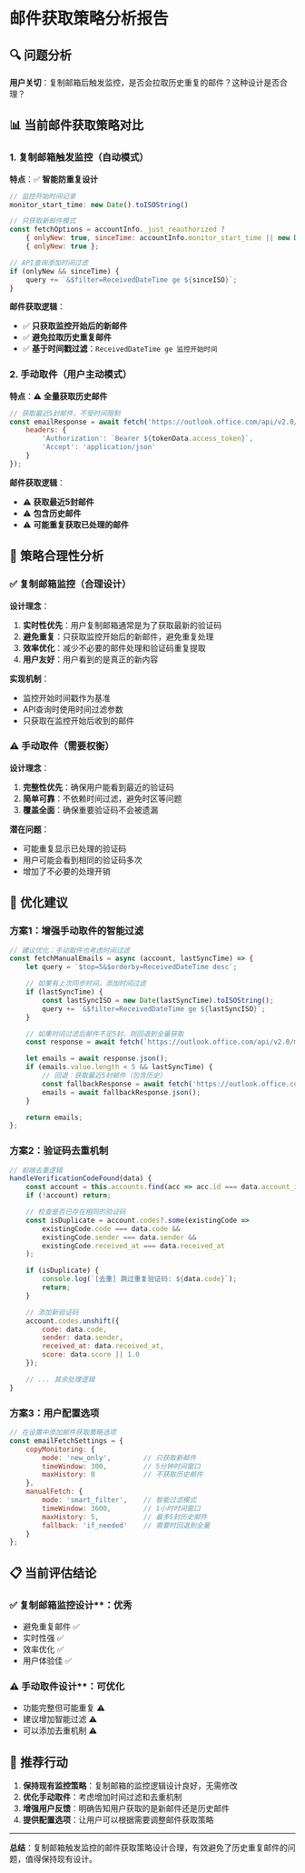 # 邮件获取策略分析报告

## 🔍 问题分析

**用户关切**：复制邮箱后触发监控，是否会拉取历史重复的邮件？这种设计是否合理？

## 📊 当前邮件获取策略对比

### 1. 复制邮箱触发监控（自动模式）

**特点**：✅ **智能防重复设计**

```javascript
// 监控开始时间记录
monitor_start_time: new Date().toISOString()

// 只获取新邮件模式
const fetchOptions = accountInfo._just_reauthorized ?
    { onlyNew: true, sinceTime: accountInfo.monitor_start_time || new Date(Date.now() - 15000).toISOString() } :
    { onlyNew: true };

// API查询添加时间过滤
if (onlyNew && sinceTime) {
    query += `&$filter=ReceivedDateTime ge ${sinceISO}`;
}
```

**邮件获取逻辑**：
- ✅ **只获取监控开始后的新邮件**
- ✅ **避免拉取历史重复邮件**
- ✅ **基于时间戳过滤**：`ReceivedDateTime ge 监控开始时间`

### 2. 手动取件（用户主动模式）

**特点**：⚠️ **全量获取历史邮件**

```javascript
// 获取最近5封邮件，不受时间限制
const emailResponse = await fetch('https://outlook.office.com/api/v2.0/me/messages?$top=5&$orderby=ReceivedDateTime desc', {
    headers: {
        'Authorization': `Bearer ${tokenData.access_token}`,
        'Accept': 'application/json'
    }
});
```

**邮件获取逻辑**：
- ⚠️ **获取最近5封邮件**
- ⚠️ **包含历史邮件**
- ⚠️ **可能重复获取已处理的邮件**

## 🎯 策略合理性分析

### ✅ 复制邮箱监控（合理设计）

**设计理念**：
1. **实时性优先**：用户复制邮箱通常是为了获取最新的验证码
2. **避免重复**：只获取监控开始后的新邮件，避免重复处理
3. **效率优化**：减少不必要的邮件处理和验证码重复提取
4. **用户友好**：用户看到的是真正的新内容

**实现机制**：
- 监控开始时间戳作为基准
- API查询时使用时间过滤参数
- 只获取在监控开始后收到的邮件

### ⚠️ 手动取件（需要权衡）

**设计理念**：
1. **完整性优先**：确保用户能看到最近的验证码
2. **简单可靠**：不依赖时间过滤，避免时区等问题
3. **覆盖全面**：确保重要验证码不会被遗漏

**潜在问题**：
- 可能重复显示已处理的验证码
- 用户可能会看到相同的验证码多次
- 增加了不必要的处理开销

## 🔧 优化建议

### 方案1：增强手动取件的智能过滤

```javascript
// 建议优化：手动取件也考虑时间过滤
const fetchManualEmails = async (account, lastSyncTime) => {
    let query = `$top=5&$orderby=ReceivedDateTime desc`;

    // 如果有上次同步时间，添加时间过滤
    if (lastSyncTime) {
        const lastSyncISO = new Date(lastSyncTime).toISOString();
        query += `&$filter=ReceivedDateTime ge ${lastSyncISO}`;
    }

    // 如果时间过滤后邮件不足5封，则回退到全量获取
    const response = await fetch(`https://outlook.office.com/api/v2.0/me/messages?${query}`, {...});

    let emails = await response.json();
    if (emails.value.length < 5 && lastSyncTime) {
        // 回退：获取最近5封邮件（包含历史）
        const fallbackResponse = await fetch('https://outlook.office.com/api/v2.0/me/messages?$top=5&$orderby=ReceivedDateTime desc', {...});
        emails = await fallbackResponse.json();
    }

    return emails;
};
```

### 方案2：验证码去重机制

```javascript
// 前端去重逻辑
handleVerificationCodeFound(data) {
    const account = this.accounts.find(acc => acc.id === data.account_id);
    if (!account) return;

    // 检查是否已存在相同的验证码
    const isDuplicate = account.codes?.some(existingCode =>
        existingCode.code === data.code &&
        existingCode.sender === data.sender &&
        existingCode.received_at === data.received_at
    );

    if (isDuplicate) {
        console.log(`[去重] 跳过重复验证码: ${data.code}`);
        return;
    }

    // 添加新验证码
    account.codes.unshift({
        code: data.code,
        sender: data.sender,
        received_at: data.received_at,
        score: data.score || 1.0
    });

    // ... 其余处理逻辑
}
```

### 方案3：用户配置选项

```javascript
// 在设置中添加邮件获取策略选项
const emailFetchSettings = {
    copyMonitoring: {
        mode: 'new_only',        // 只获取新邮件
        timeWindow: 300,         // 5分钟时间窗口
        maxHistory: 0            // 不获取历史邮件
    },
    manualFetch: {
        mode: 'smart_filter',    // 智能过滤模式
        timeWindow: 3600,        // 1小时时间窗口
        maxHistory: 5,           // 最多5封历史邮件
        fallback: 'if_needed'    // 需要时回退到全量
    }
};
```

## 📋 当前评估结论

### ✅ 复制邮箱监控设计**：**优秀**
- 避免重复邮件 ✅
- 实时性强 ✅
- 效率优化 ✅
- 用户体验佳 ✅

### ⚠️ 手动取件设计**：**可优化**
- 功能完整但可能重复 ⚠️
- 建议增加智能过滤 ⚠️
- 可以添加去重机制 ⚠️

## 🎯 推荐行动

1. **保持现有监控策略**：复制邮箱的监控逻辑设计良好，无需修改
2. **优化手动取件**：考虑增加时间过滤和去重机制
3. **增强用户反馈**：明确告知用户获取的是新邮件还是历史邮件
4. **提供配置选项**：让用户可以根据需要调整邮件获取策略

---
**总结**：复制邮箱触发监控的邮件获取策略设计合理，有效避免了历史重复邮件的问题，值得保持现有设计。